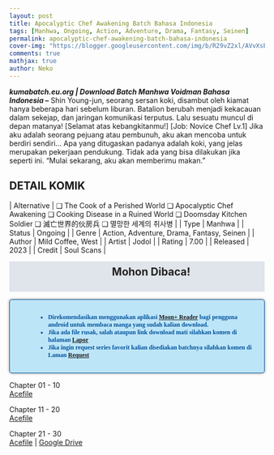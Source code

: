 ```yaml
---
layout: post
title: Apocalyptic Chef Awakening Batch Bahasa Indonesia 
tags: [Manhwa, Ongoing, Action, Adventure, Drama, Fantasy, Seinen]
permalink: apocalyptic-chef-awakening-batch-bahasa-indonesia
cover-img: "https://blogger.googleusercontent.com/img/b/R29vZ2xl/AVvXsEjOaL71-5AXe6SRK-1mxLGQSAT6u7CiS9Pd1qRdaN50QcW9jXDXW0pvZMT363z0QksiF75MBCLwWwLQTTzLHBL3Lav0U08uTkGe4yDHq_avgVoeTubZXtYIDRt2MR201j44A5cVYgjM9D2v4jElZFMJkSkMIbnq99ia7YsEqysI7w2nKbQDVzgEEIB67T-V/s608/Apocalyptic-Chef-Awakening-VOLUME-001-HEADER.jpg"
comments: true
mathjax: true
author: Neko
---
```




**<em>kumabatch.eu.org | Download Batch Manhwa Voidman Bahasa Indonesia –</em>** Shin Young-jun, seorang sersan koki, disambut oleh kiamat hanya beberapa hari sebelum liburan. Batalion berubah menjadi kekacauan dalam sekejap, dan jaringan komunikasi terputus. Lalu sesuatu muncul di depan matanya! [Selamat atas kebangkitanmu!] [Job: Novice Chef Lv.1] Jika aku adalah seorang pejuang atau pembunuh, aku akan mencoba untuk berdiri sendiri… Apa yang ditugaskan padanya adalah koki, yang jelas merupakan pekerjaan pendukung. Tidak ada yang bisa dilakukan jika seperti ini. “Mulai sekarang, aku akan memberimu makan.”

## DETAIL KOMIK

| Alternative | ❑ The Cook of a Perished World  ❑ Apocalyptic Chef Awakening  ❑ Cooking Disease in a Ruined World  ❑ Doomsday Kitchen Soldier  ❑ 滅亡世界的伙房兵  ❑ 멸망한 세계의 취사병 |
| Type | Manhwa |
| Status | Ongoing |
| Genre | Action, Adventure, Drama, Fantasy, Seinen |
| Author | Mild Coffee, West |
| Artist | Jodol |
| Rating | 7.00 |
| Released | 2023 |
| Credit  | Soul Scans |

<h2 style="background-attachment: initial; background-clip: initial; background-color: #e0e5eb; background-origin: initial; background-position: 12px 1px; background-repeat: no-repeat; background-size: initial; color: #222222; line-height: 22px; margin: 5px 0px; min-height: 38px; padding: 10px 12px 12px 68px; text-align: center;"> 
Mohon Dibaca!</h2>

<div style="-moz-border-radius: 15px; -moz-box-shadow: 0 0 5px #888; -webkit-border-radius: 15px; -webkit-box-shadow: 0 0 5px #888; background-attachment: initial; background-clip: initial; background-color: #bde5f8; background-origin: initial; background-position: 10px 50%; background-repeat: no-repeat; background-size: initial; background: #bde5f8 url(&quot;https://sites.google.com/site/problogiz/my-icon/info.png&quot;) no-repeat 10px center; border-radius: 5px; border: 1px solid; box-shadow: rgb(136, 136, 136) 0px 0px 5px; color: #00529b; font: bold 12px verdana; margin: 15px 0px; padding: 15px 20px 15px 55px; "> 
<ul>
  <li>Direkomendasikan menggunakan aplikasi <a href="https://play.google.com/store/apps/details?id=com.flyersoft.moonreader">Moon+ Reader</a> bagi pengguna android untuk membaca manga yang sudah kalian download.</li>
  <li>Jika ada file rusak, salah ataupun link download mati silahkan komen di halaman <a href="https://kumabatch.github.io/lapor/">Lapor</a></li>
  <li>Jika ingin request series favorit kalian disediakan batchnya silahkan komen di Laman <a href="https://kumabatch.github.io/request/">Request</a></li>
</ul>
</div>

Chapter 01 - 10<br>
<a href="http://ouo.io/qs/OzRuKBTK?s=https://acefile.co/f/106539968/kumabatch-apocalyptic-chef-awakening-chapter-01-10-pdf">Acefile</a>

Chapter 11 - 20<br>
<a href="http://ouo.io/qs/OzRuKBTK?s=https://acefile.co/f/106551996/kumabatch-apo-caly-ptic-ch-ef-awa-ken-ing-chapter-01-10-zip">Acefile</a>

Chapter 21 - 30<br>
<a href="http://ouo.io/qs/OzRuKBTK?s=https://acefile.co/f/106607581/kumabatch-apo-caly-ptic-ch-ef-awa-ken-ing-chapter-21-30-zip">Acefile</a> | <a href="http://ouo.io/qs/OzRuKBTK?s=https://drive.google.com/file/d/1D_u19C8UmTusmpBmV-4qncstz9ojgTfc/view?usp=sharing">Google Drive</a>
